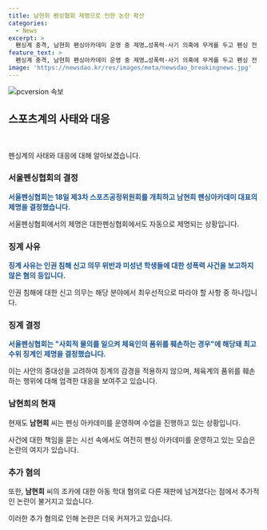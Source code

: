 ```yaml
---
title: 남현희 펜싱협회 제명으로 인한 논란 확산
categories:
  - News
excerpt: >
  펜싱계 충격, 남현희 펜싱아카데미 운영 중 제명…성폭력·사기 의혹에 무게를 두고 펜싱 전 국가대표이자 올림픽 메달리스트인 남현희가 제명되었다. 서울펜싱협회는 남씨가 미성년 학생 성폭력 사건을 신고하지 않은 혐의, 피해자 명예훼손에 가담한 혐의 등으로 결정을 내렸다. 이러한 사안의 중대성으로 최고 수위 징계인 제명을 결정하며, 펜싱계에 큰 파장을 일으키고 있다.
feature_text: >
  펜싱계 충격, 남현희 펜싱아카데미 운영 중 제명…성폭력·사기 의혹에 무게를 두고 펜싱 전 국가대표이자 올림픽 메달리스트인 남현희가 제명되었다. 서울펜싱협회는 남씨가 미성년 학생 성폭력 사건을 신고하지 않은 혐의, 피해자 명예훼손에 가담한 혐의 등으로 결정을 내렸다. 이러한 사안의 중대성으로 최고 수위 징계인 제명을 결정하며, 펜싱계에 큰 파장을 일으키고 있다.
image: 'https://newsdao.kr/res/images/meta/newsdao_breakingnews.jpg'
---
```


<p><img src="https://newsdao.kr/res/images/meta/newsdao_breakingnews.jpg" alt="pcversion 속보" /></p>

<h2 data-ke-size="size26">스포츠계의 사태와 대응</h2>

<p data-ke-size="size16">&nbsp;</p>

<p>펜싱계의 사태와 대응에 대해 알아보겠습니다.</p>

<h3>서울펜싱협회의 결정</h3>

<p data-ke-size="size16"><b><span style="color: #1a5490;">서울펜싱협회는 18일 제3차 스포츠공정위원회를 개최하고 남현희 펜싱아카데미 대표의 제명을 결정했습니다.</span></b></p>

<p>서울펜싱협회에서의 제명은 대한펜싱협회에서도 자동으로 제명되는 상황입니다.</p>

<h3>징계 사유</h3>

<p data-ke-size="size16"><b><span style="color: #1a5490;">징계 사유는 인권 침해 신고 의무 위반과 미성년 학생들에 대한 성폭력 사건을 보고하지 않은 혐의 등입니다.</span></b></p>

<p>인권 침해에 대한 신고 의무는 해당 분야에서 최우선적으로 따라야 할 사항 중 하나입니다.</p>

<h3>징계 결정</h3>

<p data-ke-size="size16"><b><span style="color: #1a5490;">서울펜싱협회는 "사회적 물의를 일으켜 체육인의 품위를 훼손하는 경우"에 해당돼 최고수위 징계인 제명을 결정했습니다.</span></b></p>

<p>이는 사안의 중대성을 고려하여 징계의 감경을 적용하지 않으며, 체육계의 품위를 훼손하는 행위에 대해 엄격한 대응을 보여주고 있습니다.</p>

<h3>남현희의 현재</h3>

<p data-ke-size="size16">현재도 <b>남현희</b> 씨는 펜싱 아카데미를 운영하며 수업을 진행하고 있는 상황입니다.</p>

<p>사건에 대한 책임을 묻는 시선 속에서도 여전히 펜싱 아카데미를 운영하고 있는 모습은 논란의 여지가 있습니다. </p>

<h3>추가 혐의</h3>

<p data-ke-size="size16">또한, <b>남현희</b> 씨의 조카에 대한 아동 학대 혐의로 다른 재판에 넘겨졌다는 점에서 추가적인 논란이 불거지고 있습니다.</p>

<p>이러한 추가 혐의로 인해 논란은 더욱 커져가고 있습니다.</p>

<p data-ke-size="size16">&nbsp;</p>

